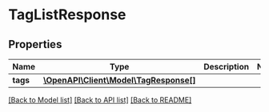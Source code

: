 # TagListResponse

## Properties
Name | Type | Description | Notes
------------ | ------------- | ------------- | -------------
**tags** | [**\OpenAPI\Client\Model\TagResponse[]**](TagResponse.md) |  | 

[[Back to Model list]](../README.md#documentation-for-models) [[Back to API list]](../README.md#documentation-for-api-endpoints) [[Back to README]](../README.md)



